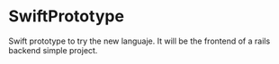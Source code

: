 # SwiftPrototype
Swift prototype to try the new languaje. It will be the frontend of a rails backend simple project.
